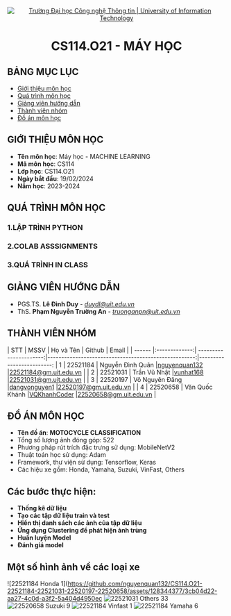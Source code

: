 <p align="center">
  <a href="https://www.uit.edu.vn/" title="Trường Đại học Công nghệ Thông tin" style="border: 5;">
    <img src="https://i.imgur.com/WmMnSRt.png" alt="Trường Đại học Công nghệ Thông tin | University of Information Technology">
  </a>
</p>

<!-- Title -->
<h1 align="center"><b>CS114.O21 - MÁY HỌC</b></h1>



## BẢNG MỤC LỤC
* [ Giới thiệu môn học](#gioithieumonhoc)
* [Quá trình môn học](#quatrinh)
* [ Giảng viên hướng dẫn](#giangvien)
* [ Thành viên nhóm](#thanhvien)
* [ Đồ án môn học](#doan)
## GIỚI THIỆU MÔN HỌC
<a name="gioithieumonhoc"></a>
* **Tên môn học**: Máy học - MACHINE LEARNING
* **Mã môn học**: CS114
* **Lớp học**: CS114.O21
* **Ngày bắt đầu**: 19/02/2024
* **Năm học**: 2023-2024
## QUÁ TRÌNH MÔN HỌC
<a name ="quatrinh"></a>
### 1.LẬP TRÌNH PYTHON


<a name ="colab"></a>
### 2.COLAB ASSSIGNMENTS


<a name ="QT"></a>
### 3.QUÁ TRÌNH IN CLASS

## GIẢNG VIÊN HƯỚNG DẪN
<a name="giangvien"></a>
* PGS.TS. **Lê Đình Duy** - *duydl@uit.edu.vn*
* ThS. **Phạm Nguyễn Trường An** - *truonganpn@uit.edu.vn*
## THÀNH VIÊN NHÓM
<a name="thanhvien"></a>
| STT    | MSSV          | Họ và Tên              | Github                                               | Email                   |
| ------ |:-------------:| ----------------------:|-----------------------------------------------------:|-------------------------:
| 1      | 22521184      | Nguyễn Đình Quân        |[nguyenquan132](https://github.com/nguyenquan132)    |22521184@gm.uit.edu.vn   |
| 2      | 22521031      | Trần Vũ Nhật            |[vunhat168](https://github.com/vunhat168)            |22521031@gm.uit.edu.vn   |
| 3      | 22520197      | Võ Nguyên Đăng          |[dangvonguyen1](https://github.com/dangvonguyen1)    |22520197@gm.uit.edu.vn   |
| 4      | 22520658      | Văn Quốc Khánh          |[VQKhanhCoder](https://github.com/VQKhanhCoder)      |22520658@gm.uit.edu.vn   |

## ĐỒ ÁN MÔN HỌC
* **Tên đồ án**: **MOTOCYCLE CLASSIFICATION**
* Tổng số lượng ảnh đóng góp: 522
* Phương pháp rút trích đặc trưng sử dụng: MobileNetV2
* Thuật toán học sử dụng: Adam
* Framework, thư viện sử dụng: Tensorflow, Keras
* Các hiệu xe gồm: Honda, Yamaha, Suzuki, VinFast, Others
## Các bước thực hiện:
* **Thống kê dữ liệu**
* **Tạo các tập dữ liệu train và test**
* **Hiển thị danh sách các ảnh của tập dữ liệu**
* **Ứng dụng Clustering để phát hiện ảnh trùng**
* **Huấn luyện Model**
* **Đánh giá model**
## Một số hình ảnh về các loại xe
![22521184 Honda 1](https://github.com/nguyenquan132/CS114.O21-22521184-22521031-22520197-22520658/assets/128344377/3cb04d22-aa27-4c0d-a3f2-5a404d4950ec
![22521031 Others 33](https://github.com/nguyenquan132/CS114.O21-22521184-22521031-22520197-22520658/assets/128344377/1c8c8a2c-90a5-446b-9287-8c333439ad0e)
![22520658 Suzuki 9](https://github.com/nguyenquan132/CS114.O21-22521184-22521031-22520197-22520658/assets/128344377/24747de1-c59d-4706-abed-e40e13f302b4)
![22521184 Vinfast 1](https://github.com/nguyenquan132/CS114.O21-22521184-22521031-22520197-22520658/assets/128344377/e9157928-ac20-41b1-bb0a-1e46e29521d3)
![22521184 Yamaha 6](https://github.com/nguyenquan132/CS114.O21-22521184-22521031-22520197-22520658/assets/128344377/32d9af20-0dca-4b61-8cac-8bb2bdb1b4a7)




